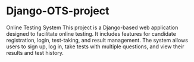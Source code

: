 # Django-OTS-project
Online Testing System  This project is a Django-based web application designed to facilitate online testing. It includes features for candidate registration, login, test-taking, and result management. The system allows users to sign up, log in, take tests with multiple questions, and view their results and test history.
